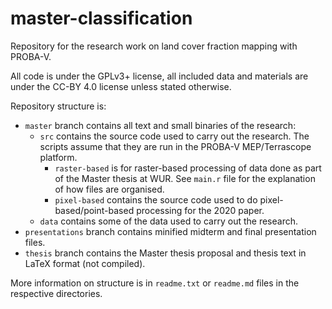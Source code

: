 # master-classification
Repository for the research work on land cover fraction mapping with PROBA-V.

All code is under the GPLv3+ license, all included data and materials are under the CC-BY 4.0 license unless stated otherwise.

Repository structure is:

- `master` branch contains all text and small binaries of the research:
  - `src` contains the source code used to carry out the research. The scripts assume that they are run in the PROBA-V MEP/Terrascope platform.
    - `raster-based` is for raster-based processing of data done as part of the Master thesis at WUR. See `main.r` file for the explanation of how files are organised.
    - `pixel-based` contains the source code used to do pixel-based/point-based processing for the 2020 paper.
  - `data` contains some of the data used to carry out the research.
- `presentations` branch contains minified midterm and final presentation files.
- `thesis` branch contains the Master thesis proposal and thesis text in LaTeX format (not compiled).

More information on structure is in `readme.txt` or `readme.md` files in the respective directories.
